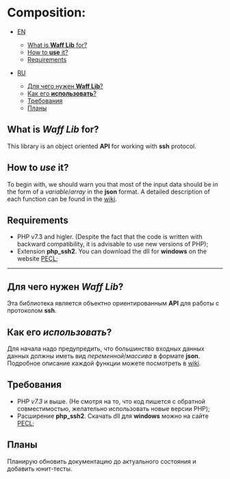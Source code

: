 # Composition:
-  [EN](#EN)
    - [What is __Waff Lib__ for?](#EN_what)
    - [How to __use__ it?](#EN_use)
    - [Requirements](#EN_req)

-  [RU](#RU)
    - [Для чего нужен __Waff Lib__?](#RU_what)
    - [Как его __использовать__?](#RU_use)
    - [Требования](#RU_req)
    - [Планы](#RU_plans)
    
<a name="EN"></a>
<a name="EN_what"></a>
## What is _Waff Lib_ for? 
This library is an object oriented __API__ for working with __ssh__ protocol.

<a name="EN_use"></a>
## How to _use_ it?
To begin with, we should warn you that most of the input data should be in the form of a _variable_/_array_ in the **json** format. A detailed description of each function can be found in the [wiki](https://github.com/Panda58dev/wafflib/wiki).
<a name="EN_req"></a>
## Requirements

- PHP v7.3 and higler. (Despite the fact that the code is written with backward compatibility, it is advisable to use new versions of PHP);
- Extension **php_ssh2**. You can download the dll for **windows** on the website [PECL](https://pecl.php.net/package/ssh2);

----

<a name="RU"></a>
<a name="RU_what"></a>
## Для чего нужен _Waff Lib_?
Эта библиотека является объектно ориентированным __API__ для работы с протоколом __ssh__.

<a name="RU_use"></a>
## Как его _использовать_?
Для начала надо предупредить, что большинство входных данных данных должны иметь вид _переменной_/_массива_ в формате **json**. Подробное описание каждой функции можете посмотреть в [wiki](https://github.com/Panda58dev/wafflib/wiki).

<a name="RU_req"></a>
## Требования
- PHP *v7.3* и выше. (Не смотря на то, что код пишется с обратной совместимостью, желательно использовать новые версии PHP);
- Расширение **php_ssh2**. Скачать dll для **windows** можно на сайте [PECL](https://pecl.php.net/package/ssh2);

<a name="RU_plans"></a>
## Планы
Планирую обновить документацию до актуального состояния и добавить юнит-тесты.
